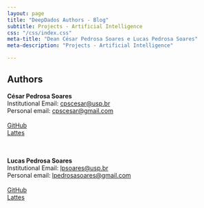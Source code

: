 ```yaml
---
layout: page
title: "DeepDados Authors - Blog"
subtitle: Projects - Artificial Intelligence
css: "/css/index.css"
meta-title: "Dean César Pedrosa Soares e Lucas Pedrosa Soares"
meta-description: "Projects - Artificial Intelligence"

---
```


## Authors ##

**César Pedrosa Soares**<br />
Institutional Email: <cpscesar@usp.br><br />
Personal email: <cpscesar@gmail.com><br />
<br />
[GitHub](https://cpscesar-en.github.io)<br />
[Lattes](http://lattes.cnpq.br/7049986165777293)<br />
<br />
<br />

**Lucas Pedrosa Soares** <br />
Institutional Email: <lpsoares@usp.br> <br />
Personal email: <lpedrosasoares@gmail.com><br />
<br />
[GitHub](https://lpsmlgeo.github.io)<br />
[Lattes](http://buscatextual.cnpq.br/buscatextual/visualizacv.do?id=K8568837U3)
